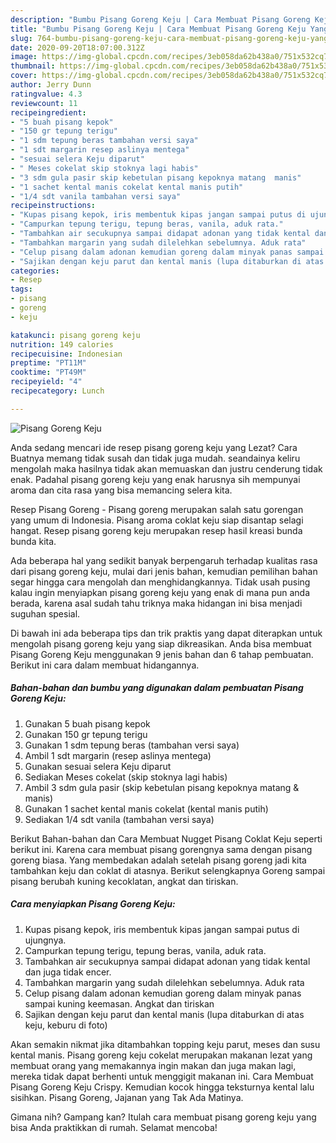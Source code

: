 ```yaml
---
description: "Bumbu Pisang Goreng Keju | Cara Membuat Pisang Goreng Keju Yang Enak Dan Lezat"
title: "Bumbu Pisang Goreng Keju | Cara Membuat Pisang Goreng Keju Yang Enak Dan Lezat"
slug: 764-bumbu-pisang-goreng-keju-cara-membuat-pisang-goreng-keju-yang-enak-dan-lezat
date: 2020-09-20T18:07:00.312Z
image: https://img-global.cpcdn.com/recipes/3eb058da62b438a0/751x532cq70/pisang-goreng-keju-foto-resep-utama.jpg
thumbnail: https://img-global.cpcdn.com/recipes/3eb058da62b438a0/751x532cq70/pisang-goreng-keju-foto-resep-utama.jpg
cover: https://img-global.cpcdn.com/recipes/3eb058da62b438a0/751x532cq70/pisang-goreng-keju-foto-resep-utama.jpg
author: Jerry Dunn
ratingvalue: 4.3
reviewcount: 11
recipeingredient:
- "5 buah pisang kepok"
- "150 gr tepung terigu"
- "1 sdm tepung beras tambahan versi saya"
- "1 sdt margarin resep aslinya mentega"
- "sesuai selera Keju diparut"
- " Meses cokelat skip stoknya lagi habis"
- "3 sdm gula pasir skip kebetulan pisang kepoknya matang  manis"
- "1 sachet kental manis cokelat kental manis putih"
- "1/4 sdt vanila tambahan versi saya"
recipeinstructions:
- "Kupas pisang kepok, iris membentuk kipas jangan sampai putus di ujungnya."
- "Campurkan tepung terigu, tepung beras, vanila, aduk rata."
- "Tambahkan air secukupnya sampai didapat adonan yang tidak kental dan juga tidak encer."
- "Tambahkan margarin yang sudah dilelehkan sebelumnya. Aduk rata"
- "Celup pisang dalam adonan kemudian goreng dalam minyak panas sampai kuning keemasan. Angkat dan tiriskan"
- "Sajikan dengan keju parut dan kental manis (lupa ditaburkan di atas keju, keburu di foto)"
categories:
- Resep
tags:
- pisang
- goreng
- keju

katakunci: pisang goreng keju 
nutrition: 149 calories
recipecuisine: Indonesian
preptime: "PT11M"
cooktime: "PT49M"
recipeyield: "4"
recipecategory: Lunch

---
```



![Pisang Goreng Keju](https://img-global.cpcdn.com/recipes/3eb058da62b438a0/751x532cq70/pisang-goreng-keju-foto-resep-utama.jpg)

Anda sedang mencari ide resep pisang goreng keju yang Lezat? Cara Buatnya memang tidak susah dan tidak juga mudah. seandainya keliru mengolah maka hasilnya tidak akan memuaskan dan justru cenderung tidak enak. Padahal pisang goreng keju yang enak harusnya sih mempunyai aroma dan cita rasa yang bisa memancing selera kita.

Resep Pisang Goreng - Pisang goreng merupakan salah satu gorengan yang umum di Indonesia. Pisang aroma coklat keju siap disantap selagi hangat. Resep pisang goreng keju merupakan resep hasil kreasi bunda bunda kita.

Ada beberapa hal yang sedikit banyak berpengaruh terhadap kualitas rasa dari pisang goreng keju, mulai dari jenis bahan, kemudian pemilihan bahan segar hingga cara mengolah dan menghidangkannya. Tidak usah pusing kalau ingin menyiapkan pisang goreng keju yang enak di mana pun anda berada, karena asal sudah tahu triknya maka hidangan ini bisa menjadi suguhan spesial.


Di bawah ini ada beberapa tips dan trik praktis yang dapat diterapkan untuk mengolah pisang goreng keju yang siap dikreasikan. Anda bisa membuat Pisang Goreng Keju menggunakan 9 jenis bahan dan 6 tahap pembuatan. Berikut ini cara dalam membuat hidangannya.

<!--inarticleads1-->

##### Bahan-bahan dan bumbu yang digunakan dalam pembuatan Pisang Goreng Keju:

1. Gunakan 5 buah pisang kepok
1. Gunakan 150 gr tepung terigu
1. Gunakan 1 sdm tepung beras (tambahan versi saya)
1. Ambil 1 sdt margarin (resep aslinya mentega)
1. Gunakan sesuai selera Keju diparut
1. Sediakan  Meses cokelat (skip stoknya lagi habis)
1. Ambil 3 sdm gula pasir (skip kebetulan pisang kepoknya matang &amp; manis)
1. Gunakan 1 sachet kental manis cokelat (kental manis putih)
1. Sediakan 1/4 sdt vanila (tambahan versi saya)


Berikut Bahan-bahan dan Cara Membuat Nugget Pisang Coklat Keju seperti berikut ini. Karena cara membuat pisang gorengnya sama dengan pisang goreng biasa. Yang membedakan adalah setelah pisang goreng jadi kita tambahkan keju dan coklat di atasnya. Berikut selengkapnya Goreng sampai pisang berubah kuning kecoklatan, angkat dan tiriskan. 

<!--inarticleads2-->

##### Cara menyiapkan Pisang Goreng Keju:

1. Kupas pisang kepok, iris membentuk kipas jangan sampai putus di ujungnya.
1. Campurkan tepung terigu, tepung beras, vanila, aduk rata.
1. Tambahkan air secukupnya sampai didapat adonan yang tidak kental dan juga tidak encer.
1. Tambahkan margarin yang sudah dilelehkan sebelumnya. Aduk rata
1. Celup pisang dalam adonan kemudian goreng dalam minyak panas sampai kuning keemasan. Angkat dan tiriskan
1. Sajikan dengan keju parut dan kental manis (lupa ditaburkan di atas keju, keburu di foto)


Akan semakin nikmat jika ditambahkan topping keju parut, meses dan susu kental manis. Pisang goreng keju cokelat merupakan makanan lezat yang membuat orang yang memakannya ingin makan dan juga makan lagi, mereka tidak dapat berhenti untuk menggigit makanan ini. Cara Membuat Pisang Goreng Keju Crispy. Kemudian kocok hingga teksturnya kental lalu sisihkan. Pisang Goreng, Jajanan yang Tak Ada Matinya. 

Gimana nih? Gampang kan? Itulah cara membuat pisang goreng keju yang bisa Anda praktikkan di rumah. Selamat mencoba!
